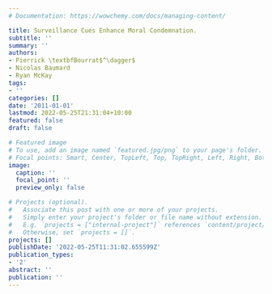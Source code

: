 ```yaml
---
# Documentation: https://wowchemy.com/docs/managing-content/

title: Surveillance Cues Enhance Moral Condemnation.
subtitle: ''
summary: ''
authors:
- Pierrick \textbfBourrat$^\dagger$
- Nicolas Baumard
- Ryan McKay
tags:
- ''
categories: []
date: '2011-01-01'
lastmod: 2022-05-25T21:31:04+10:00
featured: false
draft: false

# Featured image
# To use, add an image named `featured.jpg/png` to your page's folder.
# Focal points: Smart, Center, TopLeft, Top, TopRight, Left, Right, BottomLeft, Bottom, BottomRight.
image:
  caption: ''
  focal_point: ''
  preview_only: false

# Projects (optional).
#   Associate this post with one or more of your projects.
#   Simply enter your project's folder or file name without extension.
#   E.g. `projects = ["internal-project"]` references `content/project/deep-learning/index.md`.
#   Otherwise, set `projects = []`.
projects: []
publishDate: '2022-05-25T11:31:02.655599Z'
publication_types:
- '2'
abstract: ''
publication: ''
---
```

